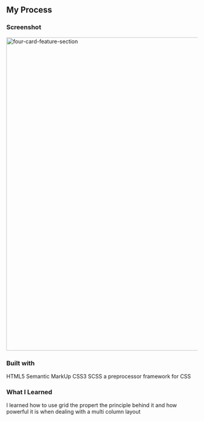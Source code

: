 ## My Process

### Screenshot

<img width="1600" height="825" alt="four-card-feature-section" src="https://github.com/user-attachments/assets/745b0779-9af5-462e-a397-29fdab1d54de" />

### Built with

HTML5 Semantic MarkUp
CSS3
SCSS a preprocessor framework for CSS

### What I Learned

I learned how to use grid the propert the principle behind it and how powerful it is when dealing with a multi column layout
